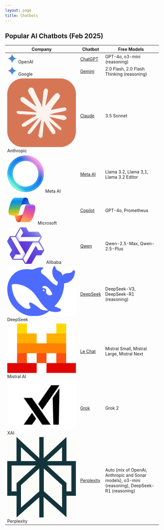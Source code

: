 ```yaml
---
layout: page
title: Chatbots
---
```


<style>
    .section2 tr td:first-of-type { display: flex; align-items: center; border: 1px solid red; }
</style>

## Popular AI Chatbots (Feb 2025)

| Company | Chatbot | Free Models |
| ------- | ------- | ----------- |
| ![](/static/images/logos/gemini.svg) OpenAI | [ChatGPT](https://chatgpt.com/) | GPT-4o, o3-mini (reasoning) |
| ![](/static/images/logos/gemini.svg) Google | [Gemini](https://gemini.google.com/app) | 2.0 Flash, 2.0 Flash Thinking (reasoning) |
| ![](/static/images/logos/claude.svg) Anthropic | [Claude](https://claude.ai) | 3.5 Sonnet |
| ![](/static/images/logos/meta-ai.png) Meta AI | [Meta AI]() | Llama 3.2, Llama 3,1, Llama 3.2 Editor |
| ![](/static/images/logos/copilot.svg) Microsoft | [Copilot]() | GPT-4o, Prometheus |
| ![](/static/images/logos/qwen.png) Alibaba | [Qwen]() | Qwen-2.5-Max, Qwen-2.5-Plus |
| ![](/static/images/logos/deepseek.png) DeepSeek | [DeepSeek]() | DeepSeek-V3, DeepSeek-R1 (reasoning) |
| ![](/static/images/logos/mistral.svg) Mistral AI | [Le Chat]() | Mistral Small, Mistral Large, Mistral Next |
| ![](/static/images/logos/xai.svg) XAI | [Grok]() | Grok 2 |
| ![](/static/images/logos/perplexity.png) Perplexity | [Perplexity]() | Auto (mix of OpenAi, Anthropic and Sonar models), o3-mini (reasoning), DeepSeek-R1 (reasoning) |